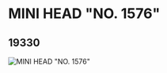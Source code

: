 # MINI HEAD "NO. 1576"
## 19330
![MINI HEAD "NO. 1576"](https://lc-www-live-s.legocdn.com/media/bricks/5/2/6099340.jpg)